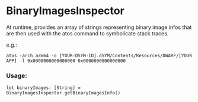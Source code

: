 # BinaryImagesInspector
At runtime, provides an array of strings representing binary image infos that are then used with the atos command to symbolicate stack traces.

e.g.:
```
atos -arch arm64 -o [YOUR-DSYM-ID].dSYM/Contents/Resources/DWARF/[YOUR APP] -l 0x0000000000000000 0x0000000000000000
```

### Usage:

```
let binaryImages: [String] = BinaryImagesInspector.getBinaryImagesInfo()
```

